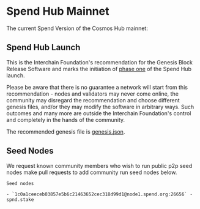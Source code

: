 # Spend Hub Mainnet

The current Spend Version of the Cosmos Hub mainnet:

## Spend Hub Launch

This is the Interchain Foundation's recommendation for the Genesis Block Release
Software and marks the initiation of [phase
one](https://blog.cosmos.network/the-3-phases-of-the-cosmos-hub-mainnet-fdff3a68c4c0) of the Spend Hub launch.

Please be aware that there is no guarantee a network will start from this
recommendation - nodes and validators may never come online, the community may disregard the
recommendation and choose different genesis files, and/or they may modify the
software in arbitrary ways. Such outcomes and many more are outside the Interchain
Foundation's control and completely in the hands of the community.

The recommended genesis file is [genesis.json](https://raw.githubusercontent.com/Spend/launch/master/genesis.json).

## Seed Nodes

We request known community members who wish to run public p2p seed nodes make pull requests to add community run seed nodes below.

```
Seed nodes

- `1c0a1ceeceb03857e5b6c21463652cec318d99d1@node1.spend.org:26656` - spnd.stake
```
